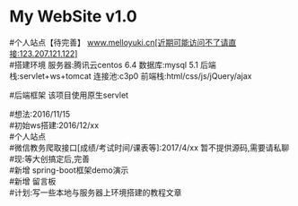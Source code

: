 ﻿# My WebSite v1.0
#个人站点【待完善】
www.melloyuki.cn[近期可能访问不了请直接:123.207.121.122]      
#搭建环境
服务器:腾讯云centos 6.4
数据库:mysql 5.1
后端栈:servlet+ws+tomcat
连接池:c3p0
前端栈:html/css/js/jQuery/ajax

#后端框架
该项目使用原生servlet


#想法:2016/11/15  
#初始ws搭建:2016/12/xx  
#个人站点  
#微信教务爬取接口[成绩/考试时间/课表等]:2017/4/xx 暂不提供源码,需要请私聊  
#现:等大创搞定后,完善      
#新增 spring-boot框架demo演示   
#新增 留言板  
#计划:写一些本地与服务器上环境搭建的教程文章


